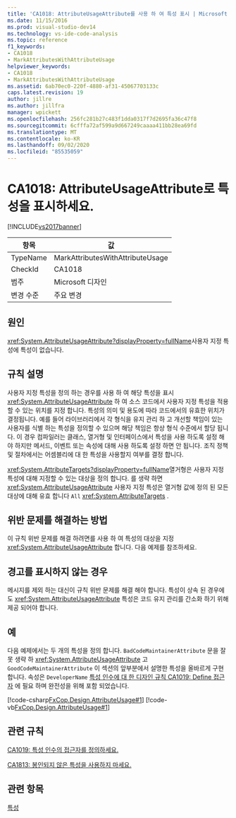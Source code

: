 ```yaml
---
title: 'CA1018: AttributeUsageAttribute를 사용 하 여 특성 표시 | Microsoft Docs'
ms.date: 11/15/2016
ms.prod: visual-studio-dev14
ms.technology: vs-ide-code-analysis
ms.topic: reference
f1_keywords:
- CA1018
- MarkAttributesWithAttributeUsage
helpviewer_keywords:
- CA1018
- MarkAttributesWithAttributeUsage
ms.assetid: 6ab70ec0-220f-4880-af31-45067703133c
caps.latest.revision: 19
author: jillre
ms.author: jillfra
manager: wpickett
ms.openlocfilehash: 256fc281b27c483f1dda0317f7d2695fa36c47f8
ms.sourcegitcommit: 6cfffa72af599a9d667249caaaa411bb28ea69fd
ms.translationtype: MT
ms.contentlocale: ko-KR
ms.lasthandoff: 09/02/2020
ms.locfileid: "85535059"
---
```

# <a name="ca1018-mark-attributes-with-attributeusageattribute"></a>CA1018: AttributeUsageAttribute로 특성을 표시하세요.
[!INCLUDE[vs2017banner](../includes/vs2017banner.md)]

|항목|값|
|-|-|
|TypeName|MarkAttributesWithAttributeUsage|
|CheckId|CA1018|
|범주|Microsoft 디자인|
|변경 수준|주요 변경|

## <a name="cause"></a>원인
 <xref:System.AttributeUsageAttribute?displayProperty=fullName>사용자 지정 특성에 특성이 없습니다.

## <a name="rule-description"></a>규칙 설명
 사용자 지정 특성을 정의 하는 경우를 사용 하 여 해당 특성을 표시 <xref:System.AttributeUsageAttribute> 하 여 소스 코드에서 사용자 지정 특성을 적용할 수 있는 위치를 지정 합니다. 특성의 의미 및 용도에 따라 코드에서의 유효한 위치가 결정됩니다. 예를 들어 라이브러리에서 각 형식을 유지 관리 하 고 개선할 책임이 있는 사용자를 식별 하는 특성을 정의할 수 있으며 해당 책임은 항상 형식 수준에서 할당 됩니다. 이 경우 컴파일러는 클래스, 열거형 및 인터페이스에서 특성을 사용 하도록 설정 해야 하지만 메서드, 이벤트 또는 속성에 대해 사용 하도록 설정 하면 안 됩니다. 조직 정책 및 절차에서는 어셈블리에 대 한 특성을 사용할지 여부를 결정 합니다.

 <xref:System.AttributeTargets?displayProperty=fullName>열거형은 사용자 지정 특성에 대해 지정할 수 있는 대상을 정의 합니다. 를 생략 하면 <xref:System.AttributeUsageAttribute> 사용자 지정 특성은 열거형 값에 정의 된 모든 대상에 대해 유효 합니다 `All` <xref:System.AttributeTargets> .

## <a name="how-to-fix-violations"></a>위반 문제를 해결하는 방법
 이 규칙 위반 문제를 해결 하려면를 사용 하 여 특성의 대상을 지정 <xref:System.AttributeUsageAttribute> 합니다. 다음 예제를 참조하세요.

## <a name="when-to-suppress-warnings"></a>경고를 표시하지 않는 경우
 메시지를 제외 하는 대신이 규칙 위반 문제를 해결 해야 합니다. 특성이 상속 된 경우에도 <xref:System.AttributeUsageAttribute> 특성은 코드 유지 관리를 간소화 하기 위해 제공 되어야 합니다.

## <a name="example"></a>예
 다음 예제에서는 두 개의 특성을 정의 합니다. `BadCodeMaintainerAttribute` 문을 잘못 생략 하 <xref:System.AttributeUsageAttribute> 고 `GoodCodeMaintainerAttribute` 이 섹션의 앞부분에서 설명한 특성을 올바르게 구현 합니다. 속성은 `DeveloperName` [특성 인수에 대 한 디자인 규칙 CA1019: Define 접근자](../code-quality/ca1019-define-accessors-for-attribute-arguments.md) 에 필요 하며 완전성을 위해 포함 되었습니다.

 [!code-csharp[FxCop.Design.AttributeUsage#1](../snippets/csharp/VS_Snippets_CodeAnalysis/FxCop.Design.AttributeUsage/cs/FxCop.Design.AttributeUsage.cs#1)]
 [!code-vb[FxCop.Design.AttributeUsage#1](../snippets/visualbasic/VS_Snippets_CodeAnalysis/FxCop.Design.AttributeUsage/vb/FxCop.Design.AttributeUsage.vb#1)]

## <a name="related-rules"></a>관련 규칙
 [CA1019: 특성 인수의 접근자를 정의하세요.](../code-quality/ca1019-define-accessors-for-attribute-arguments.md)

 [CA1813: 봉인되지 않은 특성을 사용하지 마세요.](../code-quality/ca1813-avoid-unsealed-attributes.md)

## <a name="see-also"></a>관련 항목
 [특성](https://msdn.microsoft.com/library/ee0038ef-b247-4747-a650-3c5c5cd58d8b)
